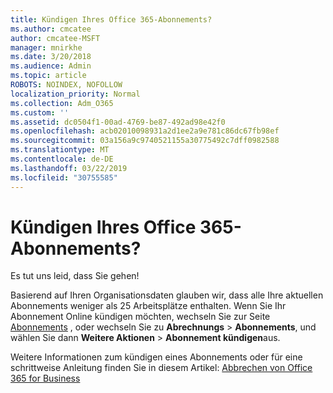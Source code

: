 ```yaml
---
title: Kündigen Ihres Office 365-Abonnements?
ms.author: cmcatee
author: cmcatee-MSFT
manager: mnirkhe
ms.date: 3/20/2018
ms.audience: Admin
ms.topic: article
ROBOTS: NOINDEX, NOFOLLOW
localization_priority: Normal
ms.collection: Adm_O365
ms.custom: ''
ms.assetid: dc0504f1-00ad-4769-be87-492ad98e42f0
ms.openlocfilehash: acb02010098931a2d1ee2a9e781c86dc67fb98ef
ms.sourcegitcommit: 03a156a9c9740521155a30775492c7dff0982588
ms.translationtype: MT
ms.contentlocale: de-DE
ms.lasthandoff: 03/22/2019
ms.locfileid: "30755585"
---
```

# <a name="canceling-your-office-365-subscription"></a>Kündigen Ihres Office 365-Abonnements?

Es tut uns leid, dass Sie gehen! 
  
Basierend auf Ihren Organisationsdaten glauben wir, dass alle Ihre aktuellen Abonnements weniger als 25 Arbeitsplätze enthalten. Wenn Sie Ihr Abonnement Online kündigen möchten, wechseln Sie zur Seite [Abonnements](https://go.microsoft.com/fwlink/p/?linkid=842054) , oder wechseln Sie zu **Abrechnungs** \> **Abonnements**, und wählen Sie dann **Weitere Aktionen** \> **Abonnement kündigen**aus.
  
Weitere Informationen zum kündigen eines Abonnements oder für eine schrittweise Anleitung finden Sie in diesem Artikel: [Abbrechen von Office 365 for Business](https://support.office.com/article/b1bc0bef-4608-4601-813a-cdd9f746709a)
  

